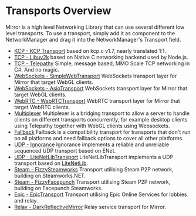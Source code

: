 # Transports Overview

Mirror is a high level Networking Library that can use several different low level transports. To use a transport, simply add it as component to the NetworkManager and drag it into the NetworkManager's Transport field.

-   [KCP - KCP Transport](KCPTransport.md) based on kcp.c v1.7, nearly translated 1:1.
-   [TCP - Libuv2k](Libuv2k.md) based on Native C networking backend used by Node.js.
-   [TCP - Telepathy](Telepathy.md) Simple, message based, MMO Scale TCP networking in C\#. And no magic.
-   [WebSockets - SimpleWebTransport](SimpleWebTransport.md) WebSockets transport layer for Mirror that target WebGL clients.
-   [WebSockets - AsioTransport](AsioTransport.md) WebSockets transport layer for Mirror that target WebGL clients.
-   [WebRTC - WebRTCTransport](WebRTCTransport.md) WebRTC transport layer for Mirror that target WebRTC clients.
-   [Multiplexer](Multiplexer.md) Multiplexer is a bridging transport to allow a server to handle clients on different transports concurrently, for example desktop clients using Telepathy together with WebGL clients using Websockets.
-   [Fallback](Fallback.md) Fallback is a compatibility transport for transports that don't run on all platforms and need fallback options to cover all other platforms.
-   [UDP - Ignorance](Ignorance.md) Ignorance implements a reliable and unreliable sequenced UDP transport based on ENet.
-   [UDP - LiteNetLibTransport](LiteNetLibTransport.md) LiteNetLibTransport implements a UDP transport based on [LiteNetLib](https://github.com/RevenantX/LiteNetLib).
-   [Steam - FizzySteamworks](FizzySteamworks.md) Transport utilising Steam P2P network, building on Steamworks.NET.
-   [Steam - FizzyFacepunch](FizzyFacepunch.md) Transport utilising Steam P2P network, building on Facepunch.Steamworks.
-   [Epic - EpicTransport](EpicTransport.md) Transport utilising Epic Online Services for lobbies and relay.
-   [Relay - DarkReflectiveMirror](DarkReflectiveMirror.md) Relay service transport for Mirror.
